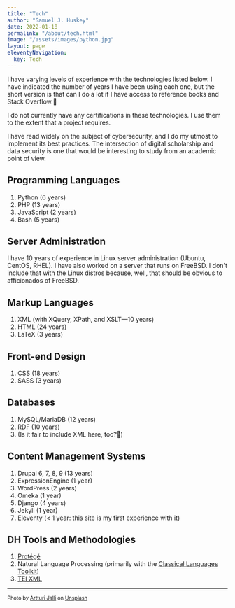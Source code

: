 ```yaml
---
title: "Tech"
author: "Samuel J. Huskey"
date: 2022-01-18
permalink: "/about/tech.html"
image: "/assets/images/python.jpg"
layout: page
eleventyNavigation:
  key: Tech
---
```


I have varying levels of experience with the technologies listed below. I have indicated the number of years I have been using each one, but the short version is that can I do a lot if I have access to reference books and Stack Overflow.🤠

I do not currently have any certifications in these technologies. I use them to the extent that a project requires.

I have read widely on the subject of cybersecurity, and I do my utmost to implement its best practices. The intersection of digital scholarship and data security is one that would be interesting to study from an academic point of view.

## Programming Languages

1. Python (6 years)
2. PHP (13 years)
3. JavaScript (2 years)
4. Bash (5 years)

## Server Administration

I have 10 years of experience in Linux server administration (Ubuntu, CentOS, RHEL). I have also worked on a server that runs on FreeBSD. I don't include that with the Linux distros because, well, that should be obvious to afficionados of FreeBSD.

## Markup Languages

1. XML (with XQuery, XPath, and XSLT—10 years)
2. HTML (24 years)
3. LaTeX (3 years)

## Front-end Design

1. CSS (18 years)
2. SASS (3 years)

## Databases

1. MySQL/MariaDB (12 years)
2. RDF (10 years)
3. (Is it fair to include XML here, too?🤠)

## Content Management Systems

1. Drupal 6, 7, 8, 9 (13 years)
2. ExpressionEngine (1 year)
3. WordPress (2 years)
4. Omeka (1 year)
5. Django (4 years)
6. Jekyll (1 year)
7. Eleventy (< 1 year: this site is my first experience with it)

## DH Tools and Methodologies

1. [Protégé](https://protege.stanford.edu/products.php)
2. Natural Language Processing (primarily with the [Classical Languages Toolkit](http://cltk.org/))
3. [TEI XML](https://tei-c.org/)

<hr />
<span style="font-size:smaller">Photo by <a href="https://unsplash.com/@artturijalli?utm_source=unsplash&utm_medium=referral&utm_content=creditCopyText">Artturi Jalli</a> on <a href="https://unsplash.com/s/photos/python?utm_source=unsplash&utm_medium=referral&utm_content=creditCopyText">Unsplash</a></span>
